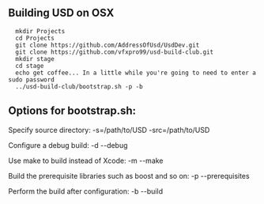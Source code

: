 
Building USD on OSX
-------------------

```
  mkdir Projects
  cd Projects
  git clone https://github.com/AddressOfUsd/UsdDev.git
  git clone https://github.com/vfxpro99/usd-build-club.git
  mkdir stage
  cd stage
  echo get coffee... In a little while you're going to need to enter a sudo password
  ../usd-build-club/bootstrap.sh -p -b
```

Options for bootstrap.sh:
-------------------------

Specify source directory:
  -s=/path/to/USD
  -src=/path/to/USD

Configure a debug build:
  -d --debug

Use make to build instead of Xcode:
  -m --make

Build the prerequisite libraries such as boost and so on:
  -p --prerequisites

Perform the build after configuration:
  -b --build
